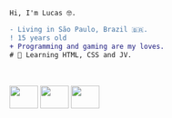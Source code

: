 ```diff
Hi, I'm Lucas 🤓.

- Living in São Paulo, Brazil 🇧🇷.
! 15 years old
+ Programming and gaming are my loves.
# 📖 Learning HTML, CSS and JV.
```
##
<div style="display: inline_block"><br>
  <img align="center" height="40" width="50" 
  img src="https://cdn.jsdelivr.net/gh/devicons/devicon/icons/html5/html5-original.svg" />
  <img align="center" height="40" width="50" 
  <img src="https://cdn.jsdelivr.net/gh/devicons/devicon/icons/css3/css3-original.svg" />
  <img align="center" height="40" width="50" 
  img src="https://cdn.jsdelivr.net/gh/devicons/devicon/icons/javascript/javascript-original.svg" />
</div>
